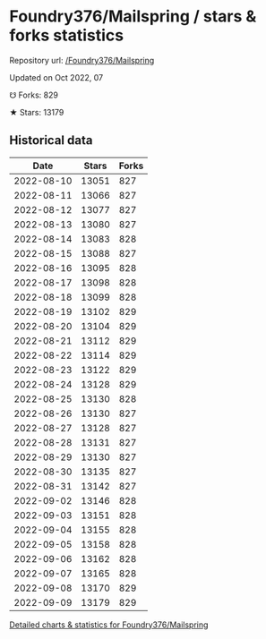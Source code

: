 # Foundry376/Mailspring / stars & forks statistics

Repository url: [/Foundry376/Mailspring](https://github.com/Foundry376/Mailspring)

Updated on Oct 2022, 07

☋ Forks: 829

★ Stars: 13179

## Historical data
| Date | Stars | Forks |
|------|-------|-------|
| 2022-08-10 | 13051 | 827 | 
| 2022-08-11 | 13066 | 827 | 
| 2022-08-12 | 13077 | 827 | 
| 2022-08-13 | 13080 | 827 | 
| 2022-08-14 | 13083 | 828 | 
| 2022-08-15 | 13088 | 827 | 
| 2022-08-16 | 13095 | 828 | 
| 2022-08-17 | 13098 | 828 | 
| 2022-08-18 | 13099 | 828 | 
| 2022-08-19 | 13102 | 829 | 
| 2022-08-20 | 13104 | 829 | 
| 2022-08-21 | 13112 | 829 | 
| 2022-08-22 | 13114 | 829 | 
| 2022-08-23 | 13122 | 829 | 
| 2022-08-24 | 13128 | 829 | 
| 2022-08-25 | 13130 | 828 | 
| 2022-08-26 | 13130 | 827 | 
| 2022-08-27 | 13128 | 827 | 
| 2022-08-28 | 13131 | 827 | 
| 2022-08-29 | 13130 | 827 | 
| 2022-08-30 | 13135 | 827 | 
| 2022-08-31 | 13142 | 827 | 
| 2022-09-02 | 13146 | 828 | 
| 2022-09-03 | 13151 | 828 | 
| 2022-09-04 | 13155 | 828 | 
| 2022-09-05 | 13158 | 828 | 
| 2022-09-06 | 13162 | 828 | 
| 2022-09-07 | 13165 | 828 | 
| 2022-09-08 | 13170 | 829 | 
| 2022-09-09 | 13179 | 829 | 


[Detailed charts & statistics for Foundry376/Mailspring](https://reviewgithub.com/rep/Foundry376/Mailspring)
